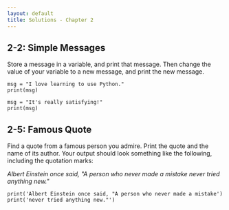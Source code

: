 ```yaml
---
layout: default
title: Solutions - Chapter 2
---
```


2-2: Simple Messages
---

Store a message in a variable, and print that message. Then change the value of your variable to a new message, and print the new message.

    msg = "I love learning to use Python."
    print(msg)

    msg = "It's really satisfying!"
    print(msg)

2-5: Famous Quote
---

Find a quote from a famous person you admire. Print the quote and the name of its author. Your output should look something like the following, including the quotation marks:

*Albert Einstein once said, "A person who never made a mistake never tried anything new."*

    print('Albert Einstein once said, "A person who never made a mistake')
    print('never tried anything new."')
